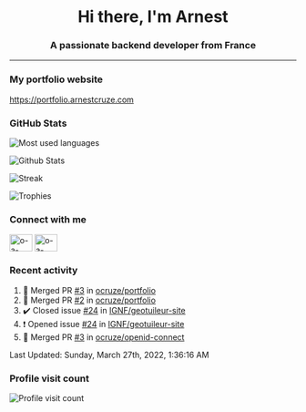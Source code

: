 <h1 align="center">Hi there, I'm Arnest</h1>
<h3 align="center">A passionate backend developer from France</h3>

---

### My portfolio website

https://portfolio.arnestcruze.com

### GitHub Stats

![Most used languages](https://github-readme-stats.vercel.app/api/top-langs/?username=ocruze&langs_count=10&layout=compact&hide=tsql)

![Github Stats](https://github-readme-stats.vercel.app/api?username=ocruze&count_private=true&show_icons=true&title_color=fff&text_color=fff&bg_color=30,36d1dc,904e95)

![Streak](https://github-readme-streak-stats.herokuapp.com/?user=ocruze&)

![Trophies](https://github-profile-trophy.vercel.app/?username=ocruze)

### Connect with me

<p align="left">
  <a href="mailto:o.cruze@live.com" target="blank"><img align="center" src="https://upload.wikimedia.org/wikipedia/commons/d/df/Microsoft_Office_Outlook_%282018%E2%80%93present%29.svg" alt="o-a-cruze" height="30" width="40" /></a>
  <a href="https://linkedin.com/in/o-a-cruze" target="blank"><img align="center" src="https://raw.githubusercontent.com/rahuldkjain/github-profile-readme-generator/master/src/images/icons/Social/linked-in-alt.svg" alt="o-a-cruze" height="30" width="40" /></a>
</p>

### Recent activity

<!--RECENT_ACTIVITY:start-->
1. 🎉 Merged PR [#3](https://github.com/ocruze/portfolio/pull/3) in [ocruze/portfolio](https://github.com/ocruze/portfolio)
2. 🎉 Merged PR [#2](https://github.com/ocruze/portfolio/pull/2) in [ocruze/portfolio](https://github.com/ocruze/portfolio)
3. ✔️ Closed issue [#24](https://github.com/IGNF/geotuileur-site/issues/24) in [IGNF/geotuileur-site](https://github.com/IGNF/geotuileur-site)
4. ❗️ Opened issue [#24](https://github.com/IGNF/geotuileur-site/issues/24) in [IGNF/geotuileur-site](https://github.com/IGNF/geotuileur-site)
5. 🎉 Merged PR [#3](https://github.com/ocruze/openid-connect/pull/3) in [ocruze/openid-connect](https://github.com/ocruze/openid-connect)
<!--RECENT_ACTIVITY:end-->

<!--RECENT_ACTIVITY:last_update-->
Last Updated: Sunday, March 27th, 2022, 1:36:16 AM
<!--RECENT_ACTIVITY:last_update_end-->

### Profile visit count

![Profile visit count](https://profile-counter.glitch.me/ocruze/count.svg)
